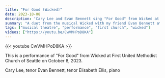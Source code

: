 ```yaml
---
title: "For Good (Wicked)"
date: 2023-10-08
description: 'Cary Lee and Evan Bennett sing "For Good" from Wicked at First Church Seattle, accompanied by Elisabeth Ellis.'
summary: "A duet from the musical Wicked with my friend Evan Bennett at First Church Seattle."
tags: ["musical theatre", "performance", "first church", "wicked"]
videos: ["https://youtu.be/CwVMHPoD8KA"]
---
```


{{< youtube CwVMHPoD8KA >}}


This is a performance of "For Good" from Wicked at First United Methodist Church of Seattle on October 8, 2023.

Cary Lee, tenor
Evan Bennett, tenor
Elisabeth Ellis, piano
